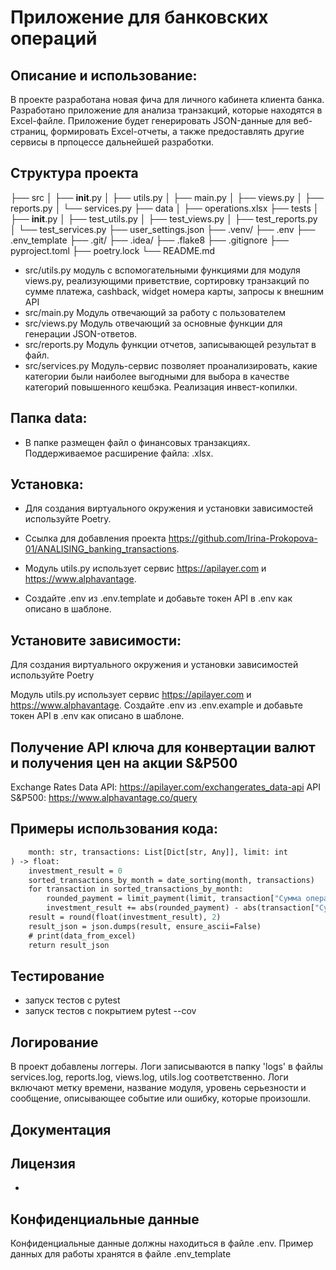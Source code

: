 # Приложение для банковских операций

## Описание и использование:

В проекте разработана новая фича для личного кабинета клиента банка.
Разработано приложение для анализа транзакций, которые находятся в Excel-файле. 
Приложение будет генерировать JSON-данные для веб-страниц, формировать Excel-отчеты, 
а также предоставлять другие сервисы в прпоцессе дальнейшей разработки.

## Структура проекта

├── src
│ ├── __init__.py
│ ├── utils.py
│ ├── main.py
│ ├── views.py
│ ├── reports.py
│ └── services.py
├── data
│ ├── operations.xlsx
├── tests
│ ├── __init__.py
│ ├── test_utils.py
│ ├── test_views.py
│ ├── test_reports.py
│ └── test_services.py
├── user_settings.json
├── .venv/
├── .env
├── .env_template
├── .git/
├── .idea/
├── .flake8
├── .gitignore
├── pyproject.toml
├── poetry.lock
└── README.md


* src/utils.py модуль с вспомогательными функциями для модуля views.py, 
реализующими приветствие, сортировку транзакций по сумме платежа, cashback, widget номера карты, запросы к 
внешним API
* src/main.py Модуль отвечающий за работу с пользователем
* src/views.py Модуль отвечающий за основные функции для генерации JSON-ответов.
* src/reports.py Модуль функции отчетов, записывающей результат в файл.
* src/services.py Модуль-сервис позволяет проанализировать, какие категории были наиболее выгодными 
для выбора в качестве категорий повышенного кешбэка. Реализация инвест-копилки.

## Папка data:

* В папке размещен файл о финансовых транзакциях. Поддерживаемое расширение файла: .xlsx.

## Установка:

* Для создания виртуального окружения и установки зависимостей используйте Poetry.

* Ссылка для добавления проекта https://github.com/Irina-Prokopova-01/ANALISING_banking_transactions.

* Модуль utils.py использует сервис https://apilayer.com и https://www.alphavantage.

* Создайте .env из .env.template и добавьте токен API в .env как описано в шаблоне.

    
## Установите зависимости:


Для создания виртуального окружения и установки зависимостей используйте Poetry

Модуль utils.py использует сервис https://apilayer.com и https://www.alphavantage. Создайте 
.env из .env.example и добавьте токен API в .env как описано в шаблоне.

## Получение API ключа для конвертации валют и получения цен на акции S&P500

Exchange Rates Data API: https://apilayer.com/exchangerates_data-api
API S&P500: https://www.alphavantage.co/query

## Примеры использования кода:

```def investment_bank(
    month: str, transactions: List[Dict[str, Any]], limit: int
) -> float:
    investment_result = 0
    sorted_transactions_by_month = date_sorting(month, transactions)
    for transaction in sorted_transactions_by_month:
        rounded_payment = limit_payment(limit, transaction["Сумма операции"])
        investment_result += abs(rounded_payment) - abs(transaction["Сумма операции"])
    result = round(float(investment_result), 2)
    result_json = json.dumps(result, ensure_ascii=False)
    # print(data_from_excel)
    return result_json
```

## Тестирование

* запуск тестов c pytest
* запуск тестов с покрытием pytest --cov

## Логирование

В проект добавлены логгеры. 
Логи записываются в папку 'logs' в файлы services.log, reports.log, views.log, utils.log соответственно. 
Логи включают метку времени, название модуля, уровень серьезности и сообщение,
описывающее событие или ошибку, которые произошли.

## Документация

## Лицензия
  +

## Конфиденциальные данные
Конфиденциальные данные должны находиться в файле .env. Пример данных для работы хранятся в файле .env_template
